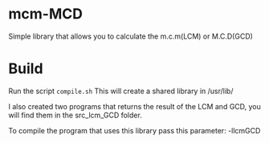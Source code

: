 # mcm-MCD
Simple library that allows you to calculate the m.c.m(LCM) or M.C.D(GCD)

# Build
Run the script `compile.sh`
This will create a shared library in /usr/lib/

I also created two programs that returns the result of the LCM and GCD, you will find them in the src_lcm_GCD folder.

To compile the program that uses this library pass this parameter: -llcmGCD
